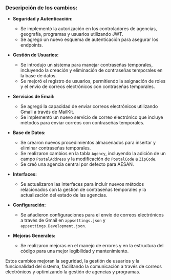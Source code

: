 ### Descripción de los cambios:

- **Seguridad y Autenticación:**

  - Se implementó la autorización en los controladores de agencias, geografía, programas y usuarios utilizando JWT.
  - Se agregó un nuevo esquema de autenticación para asegurar los endpoints.

- **Gestión de Usuarios:**

  - Se introdujo un sistema para manejar contraseñas temporales, incluyendo la creación y eliminación de contraseñas temporales en la base de datos.
  - Se mejoró el registro de usuarios, permitiendo la asignación de roles y el envío de correos electrónicos con contraseñas temporales.

- **Servicios de Email:**

  - Se agregó la capacidad de enviar correos electrónicos utilizando Gmail a través de MailKit.
  - Se implementó un nuevo servicio de correo electrónico que incluye métodos para enviar correos con contraseñas temporales.

- **Base de Datos:**

  - Se crearon nuevos procedimientos almacenados para insertar y eliminar contraseñas temporales.
  - Se realizaron cambios en la tabla `Agency`, incluyendo la adición de un campo `PostalAddress` y la modificación de `PostalCode` a `ZipCode`.
  - Se creó una agencia central por defecto para AESAN.

- **Interfaces:**

  - Se actualizaron las interfaces para incluir nuevos métodos relacionados con la gestión de contraseñas temporales y la actualización del estado de las agencias.

- **Configuración:**

  - Se añadieron configuraciones para el envío de correos electrónicos a través de Gmail en `appsettings.json` y `appsettings.Development.json`.

- **Mejoras Generales:**
  - Se realizaron mejoras en el manejo de errores y en la estructura del código para una mejor legibilidad y mantenimiento.

Estos cambios mejoran la seguridad, la gestión de usuarios y la funcionalidad del sistema, facilitando la comunicación a través de correos electrónicos y optimizando la gestión de agencias y programas.
